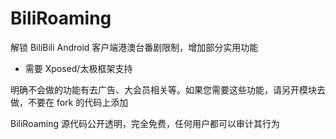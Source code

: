# BiliRoaming
解锁 BiliBili Android 客户端港澳台番剧限制，增加部分实用功能
- 需要 Xposed/太极框架支持

明确不会做的功能有去广告、大会员相关等。如果您需要这些功能，请另开模块去做，不要在 fork 的代码上添加

BiliRoaming 源代码公开透明，完全免费，任何用户都可以审计其行为